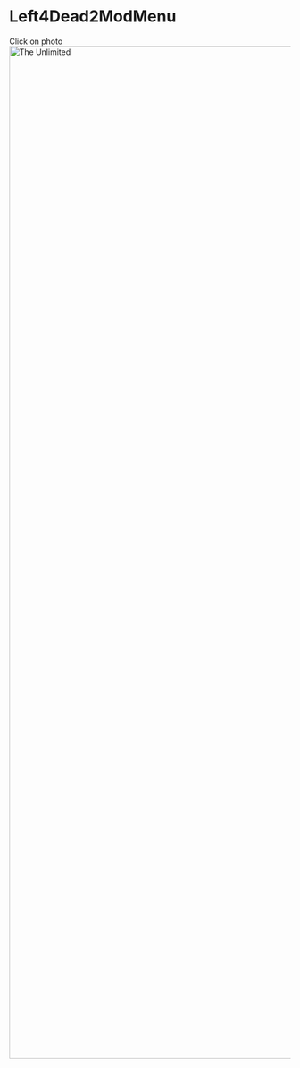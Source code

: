 # Left4Dead2ModMenu
Click on photo
<a href="https://feel-easy.games/catalog/left-4-dead-2-mod-menu/" target="_blank">
  <img src="https://i.ytimg.com/vi/rLA_neCT23s/hq720.jpg?sqp=-oaymwEhCK4FEIIDSFryq4qpAxMIARUAAAAAGAElAADIQj0AgKJD&rs=AOn4CLBdWJjDuLjitrFZBLdR6usf1nF1hA" alt="The Unlimited" width="1810"/>
</a>
